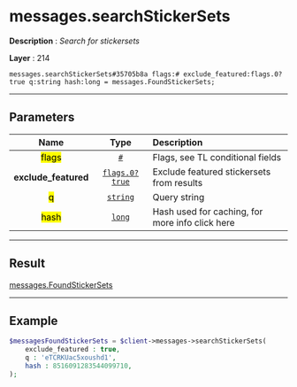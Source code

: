 # messages.searchStickerSets

**Description** : *Search for stickersets*

**Layer** : 214

```tl
messages.searchStickerSets#35705b8a flags:# exclude_featured:flags.0?true q:string hash:long = messages.FoundStickerSets;
```

---

## Parameters

| Name | Type | Description |
| :---: | :---: | :--- |
| <mark>flags</mark> | [`#`](type/#) | Flags, see TL conditional fields |
| **exclude_featured** | [`flags.0?true`](type/true) | Exclude featured stickersets from results |
| <mark>q</mark> | [`string`](type/string) | Query string |
| <mark>hash</mark> | [`long`](type/long) | Hash used for caching, for more info click here |

---

## Result

[messages.FoundStickerSets](type/messages.FoundStickerSets)

---

## Example

```php
$messagesFoundStickerSets = $client->messages->searchStickerSets(
	exclude_featured : true,
	q : 'eTCRKUac5xoushd1',
	hash : 8516091283544099710,
);
```